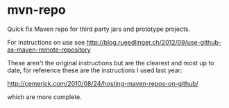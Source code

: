 mvn-repo
========

Quick fix Maven repo for third party jars and prototype projects.

For instructions on use see http://blog.rueedlinger.ch/2012/09/use-github-as-maven-remote-repository

These aren't the original instructions but are the clearest and most up to date, for reference these are the instructions I used last year:

http://cemerick.com/2010/08/24/hosting-maven-repos-on-github/

which are more complete.